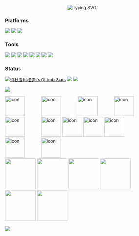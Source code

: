 <div align="center">
	  <img src="https://readme-typing-svg.demolab.com?font=Bree+Serif&size=30&duration=2000&pause=1000&color=000000&center=true&multiline=true&width=1000&height=90&lines=We+used+to+look+up+at+the+sky+and+wonder+at+our+place+in+the+stars;Now+we+just+look+down+and+worry+about+our+place+in+the+dirt" alt="Typing SVG" />
</div>

### Platforms
[![](https://img.shields.io/badge/Windows-11-4e9eee?style=flat-square&logo=windows&logoColor=ffffff)](https://www.microsoft.com/windows/windows-11)
[![](https://img.shields.io/badge/iPhone-13-999999?style=flat-square&logo=apple&logoColor=ffffff)](https://www.apple.com/)
[![](https://img.shields.io/badge/iPad_Air-5-999999?style=flat-square&logo=apple&logoColor=ffffff)](https://www.apple.com/)

### Tools
[![](https://img.shields.io/badge/ChatGPT-AI-8FBC8F?style=flat-square&logo=OpenAI&labelColor=ffffff&logoColor=000000)](https://openai.com/)
[![](https://img.shields.io/badge/Clion-C/C++-87CEFA?style=flat-square&logo=Clion&labelColor=ffffff&logoColor=000000)](https://www.jetbrains.com/zh-cn/clion/)
[![](https://img.shields.io/badge/IDEA-Java-fd6430?style=flat-square&logo=IntelliJ%20IDEA&labelColor=ffffff&logoColor=000000)](https://www.jetbrains.com/zh-cn/idea/)
[![](https://img.shields.io/badge/PyCharm-Python-21d789?style=flat-square&logo=PyCharm&labelColor=ffffff&logoColor=000000)](https://www.jetbrains.com/zh-cn/pyCharm/)
[![](https://img.shields.io/badge/VsCode-IDE-007ACC?style=flat-square&logo=Visual%20Studio%20Code&labelColor=ffffff&logoColor=007ACC)](https://code.visualstudio.com/)
[![](https://img.shields.io/badge/Chrome-Google-4285F4?style=flat-square&logo=Google%20Chrome&labelColor=ffffff&logoColor=4285F4)](https://www.google.com/chrome/)
[![](https://img.shields.io/badge/Edge-Microsoft-0078D7?style=flat-square&logo=Microsoft%20Edge&labelColor=ffffff&logoColor=0078D7)](https://www.microsoft.com/zh-cn/edge?form=MA13FJ)
[![](https://img.shields.io/badge/Notion-Note-000000?style=flat-square&logo=Notion&labelColor=ffffff&logoColor=000000)](https://www.notion.so/zh-cn)

### Status
[![待秋雪时相逢.'s Github Stats](https://github-readme-stats.vercel.app/api?username=RoyH0427&theme=default&show_icons=true)](https://github.com/anuraghazra/github-readme-stats)
![](https://stats.justsong.cn/api/leetcode?username=clever-shamirexf&cn=true)
![](https://stats.justsong.cn/api/bilibili/?id=349741555)
<!-- programming tool icon 编程工具图标 -->
<img src="https://skillicons.dev/icons?i=ps,pr,c,cpp,python,discord,instagram,idea,git" /><br>

<!-- svg -->
<div>
	<img src="https://techstack-generator.vercel.app/kubernetes-icon.svg" alt="icon" width="65" style="width: 65px; height: 65px; margin-right: 50px; margin-bottom: 0px;" />
	<img src="https://techstack-generator.vercel.app/js-icon.svg" alt="icon" width="65" style="width: 65px; height: 65px; margin-right: 50px; margin-bottom: 0px;" />
	<img src="https://techstack-generator.vercel.app/mysql-icon.svg" alt="icon" width="65" style="width: 65px; height: 65px; margin-right: 50px; margin-bottom: 0px;" />
	<img src="https://techstack-generator.vercel.app/webpack-icon.svg" alt="icon" width="65" style="width: 65px; height: 65px; margin-right: 0px; margin-bottom: 0px;" />
	<img src="https://techstack-generator.vercel.app/docker-icon.svg" alt="icon" width="65" style="width: 65px; height: 65px; margin-right: 50px; margin-bottom: 0px;" /> 
	<img src="https://techstack-generator.vercel.app/redux-icon.svg" alt="icon" width="65" style="width: 65px; height: 65px; margin-right: 0px; margin-bottom: 0px;" />
	<img src="https://techstack-generator.vercel.app/java-icon.svg" alt="icon" width="65" style="width: 65px; height: 65px; margin-right: 0px; margin-bottom: 0px;" />
	<img src="https://techstack-generator.vercel.app/eslint-icon.svg" alt="icon" width="65" style="width: 65px; height: 65px; margin-right: 0px; margin-bottom: 0px;" />
	<img src="https://techstack-generator.vercel.app/aws-icon.svg" alt="icon" width="65" style="width: 65px; height: 65px; margin-right: 50px; margin-bottom: 0px;" />
	<img src="https://techstack-generator.vercel.app/ts-icon.svg" alt="icon" width="65" style="width: 65px; height: 65px; margin-right: 50px; margin-bottom: 0px;" />
	<img src="https://techstack-generator.vercel.app/nginx-icon.svg" alt="icon" width="65" style="width: 65px; height: 65px; margin-right: 50px; margin-bottom: 0px;" />
</div>
<!-- gif -->
<div>
	<img height="100" width="100" src="https://cdn.jsdelivr.net/gh/codeacg/codeacg/assets/html.webp">
	<img height="100" width="100" src="https://cdn.jsdelivr.net/gh/codeacg/codeacg/assets/cssgif.webp">
	<img height="100" width="100" src="https://cdn.jsdelivr.net/gh/codeacg/codeacg/assets/vscode.webp">
	<img height="100" width="100" src="https://cdn.jsdelivr.net/gh/codeacg/codeacg/assets/python.webp">
	<img height="100" width="100" src="https://cdn.jsdelivr.net/gh/codeacg/codeacg/assets/js.webp">
	<img height="100" width="100" src="https://cdn.jsdelivr.net/gh/codeacg/codeacg/assets/github.webp">
</div>

![](https://count.getloli.com/get/@RoyH0427.github.readme?theme=rule34)
